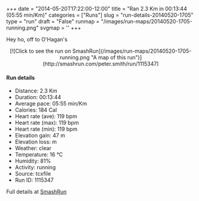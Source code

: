 +++
date = "2014-05-20T17:22:00-12:00"
title = "Ran 2.3 Km in 00:13:44 (05:55 min/Km)"
categories = ["Runs"]
slug = "run-details-20140520-1705"
type = "run"
draft = "False"
runmap = "/images/run-maps/20140520-1705-running.png"
svgmap = '<polyline points="49 100, 59 85, 60 79, 52 79, 49 78, 48 76, 44 62, 44 60, 38 56, 44 45, 43 42, 54 16, 60 3, 61 0">'
+++

Hey ho, off to O'Hagan's 



<!--more-->

<center>
[![Click to see the run on SmashRun](/images/run-maps/20140520-1705-running.png "A map of this run")](http://smashrun.com/peter.smith/run/1115347)
</center>

#### Run details

* Distance: 2.3 Km
* Duration: 00:13:44
* Average pace: 05:55 min/Km
* Calories: 184 Cal
* Heart rate (ave): 119 bpm
* Heart rate (max): 119 bpm
* Heart rate (min): 119 bpm
* Elevation gain: 47 m
* Elevation loss:  m
* Weather: clear
* Temperature: 16 &deg;C
* Humidity: 81%
* Activity: running
* Source: tcxfile
* Run ID: 1115347

Full details at [SmashRun](http://smashrun.com/peter.smith/run/1115347)